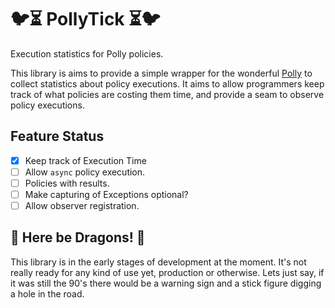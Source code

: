 # 🐦⏳ PollyTick ⏳🐦

Execution statistics for Polly policies.

This library is aims to provide a simple wrapper for the wonderful [Polly](http://thepollyproject.org/) to collect statistics about policy executions. It aims to allow programmers keep track of what policies are costing them time, and provide a seam to observe policy executions.

## Feature Status

 - [x] Keep track of Execution Time
 - [ ] Allow `async` policy execution.
 - [ ] Policies with results.
 - [ ] Make capturing of Exceptions optional?
 - [ ] Allow observer registration.

## 🐉 Here be Dragons! 🐉

This library is in the early stages of development at the moment. It's not really ready for any kind of use yet, production or otherwise. Lets just say, if it was still the 90's there would be a warning sign and a stick figure digging a hole in the road.

